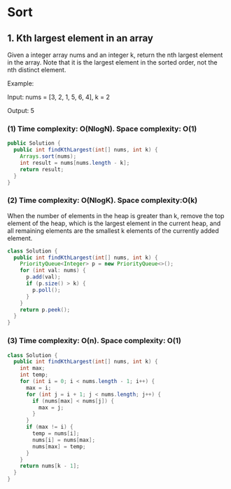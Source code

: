 # Sort

## 1. Kth largest element in an array

Given a integer array nums and an integer k, return the nth largest element in the array. Note that it is the largest element in the sorted order, not the nth distinct element.

Example:

Input: nums = [3, 2, 1, 5, 6, 4], k = 2

Output: 5

### (1) Time complexity: O(NlogN). Space complexity: O(1)

```java
public Solution {
  public int findKthLargest(int[] nums, int k) {
    Arrays.sort(nums);
    int result = nums[nums.length - k];
    return result;
  }
}
```

### (2) Time complexity: O(NlogK). Space complexity:O(k)

When the number of elements in the heap is greater than k, remove the top element of the heap, which is the largest element in the current heap, and all remaining elements are the smallest k elements of the currently added element.

```java
class Solution {
  public int findKthLargest(int[] nums, int k) {
    PriorityQueue<Integer> p = new PriorityQueue<>();
    for (int val: nums) {
      p.add(val);
      if (p.size() > k) {
        p.poll();
      }
    }
    return p.peek();
  }
}
```

### (3) Time complexity: O(n). Space complexity: O(1)

```java
class Solution {
  public int findKthLargest(int[] nums, int k) {
    int max;
    int temp;
    for (int i = 0; i < nums.length - 1; i++) {
      max = i;
      for (int j = i + 1; j < nums.length; j++) {
        if (nums[max] < nums[j]) {
          max = j;
        }
      }
      if (max != i) {
        temp = nums[i];
        nums[i] = nums[max];
        nums[max] = temp;
      }
    }
    return nums[k - 1];
  }
}
```

